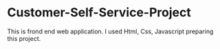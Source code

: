 # Customer-Self-Service-Project
This is frond end web application. I used Html, Css, Javascript preparing this project.
